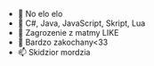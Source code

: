 - 👋 No elo elo
- 👀 C#, Java, JavaScript, Skript, Lua
- 🌱 Zagrozenie z matmy LIKE
- 💞️ Bardzo zakochany<33
- 📫 Skidzior mordzia
